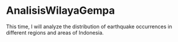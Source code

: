 # AnalisisWilayaGempa
This time, I will analyze the distribution of earthquake occurrences in different regions and areas of Indonesia.
